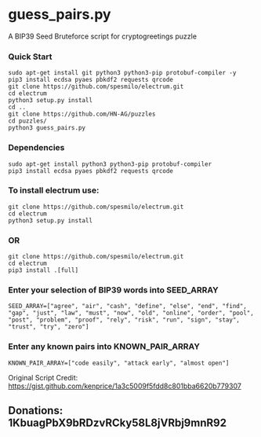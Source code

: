 # guess_pairs.py 
A BIP39 Seed Bruteforce script for cryptogreetings puzzle

### Quick Start
```
sudo apt-get install git python3 python3-pip protobuf-compiler -y
pip3 install ecdsa pyaes pbkdf2 requests qrcode
git clone https://github.com/spesmilo/electrum.git
cd electrum
python3 setup.py install 
cd ..
git clone https://github.com/HN-AG/puzzles
cd puzzles/
python3 guess_pairs.py
```

### Dependencies
```
sudo apt-get install python3 python3-pip protobuf-compiler
pip3 install ecdsa pyaes pbkdf2 requests qrcode
```

### To install electrum use:
```
git clone https://github.com/spesmilo/electrum.git
cd electrum
python3 setup.py install 
```
### OR 

```
git clone https://github.com/spesmilo/electrum.git
cd electrum
pip3 install .[full]
```

### Enter your selection of BIP39 words into SEED_ARRAY
```
SEED_ARRAY=["agree", "air", "cash", "define", "else", "end", "find", "gap", "just", "law", "must", "now", "old", "online", "order", "pool", "post", "problem", "proof", "rely", "risk", "run", "sign", "stay", "trust", "try", "zero"]
```

### Enter any known pairs into KNOWN_PAIR_ARRAY
```
KNOWN_PAIR_ARRAY=["code easily", "attack early", "almost open"]
```

Original Script Credit: https://gist.github.com/kenprice/1a3c5009f5fdd8c801bba6620b779307

## Donations: 1KbuagPbX9bRDzvRCky58L8jVRbj9mnR92
